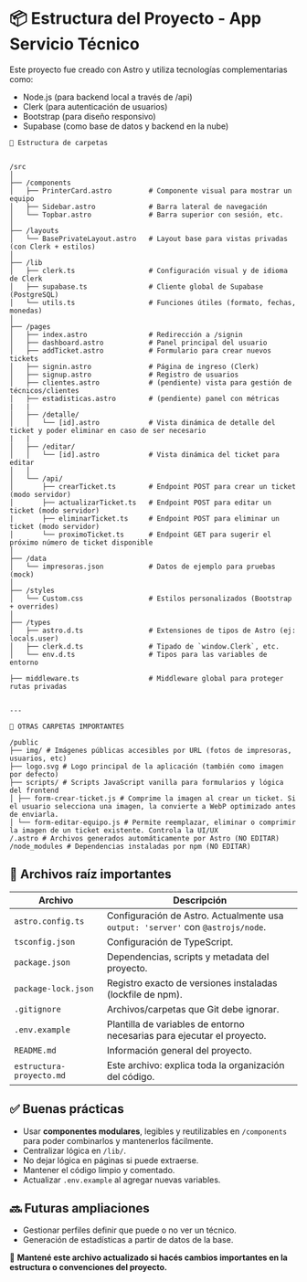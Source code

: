 # 📦 Estructura del Proyecto - App Servicio Técnico

Este proyecto fue creado con Astro y utiliza tecnologías complementarias como:

- Node.js (para backend local a través de /api)
- Clerk (para autenticación de usuarios)
- Bootstrap (para diseño responsivo)
- Supabase (como base de datos y backend en la nube)


```batch 
📁 Estructura de carpetas


/src
│
├── /components
│   ├── PrinterCard.astro         # Componente visual para mostrar un equipo
│   ├── Sidebar.astro             # Barra lateral de navegación
│   └── Topbar.astro              # Barra superior con sesión, etc.
│
├── /layouts
│   └── BasePrivateLayout.astro   # Layout base para vistas privadas (con Clerk + estilos)
│
├── /lib
│   ├── clerk.ts                  # Configuración visual y de idioma de Clerk
│   ├── supabase.ts               # Cliente global de Supabase (PostgreSQL)
│   └── utils.ts                  # Funciones útiles (formato, fechas, monedas)
│
├── /pages
│   ├── index.astro               # Redirección a /signin
│   ├── dashboard.astro           # Panel principal del usuario
│   ├── addTicket.astro           # Formulario para crear nuevos tickets
│   ├── signin.astro              # Página de ingreso (Clerk)
│   ├── signup.astro              # Registro de usuarios
│   ├── clientes.astro            # (pendiente) vista para gestión de técnicos/clientes
│   ├── estadisticas.astro        # (pendiente) panel con métricas
|   |
│   ├── /detalle/
│   │   └── [id].astro            # Vista dinámica de detalle del ticket y poder eliminar en caso de ser necesario
|   |
│   ├── /editar/
│   │   └── [id].astro            # Vista dinámica del ticket para editar
│   │
│   └── /api/
│       ├── crearTicket.ts        # Endpoint POST para crear un ticket (modo servidor)
│       ├── actualizarTicket.ts   # Endpoint POST para editar un ticket (modo servidor)
|       ├── eliminarTicket.ts     # Endpoint POST para eliminar un ticket (modo servidor) 
│       └── proximoTicket.ts      # Endpoint GET para sugerir el próximo número de ticket disponible
│
├── /data
│   └── impresoras.json           # Datos de ejemplo para pruebas (mock)
│
├── /styles
│   └── Custom.css                # Estilos personalizados (Bootstrap + overrides)
│
├── /types
│   ├── astro.d.ts                # Extensiones de tipos de Astro (ej: locals.user)
│   ├── clerk.d.ts                # Tipado de `window.Clerk`, etc.
│   └── env.d.ts                  # Tipos para las variables de entorno

├── middleware.ts                 # Middleware global para proteger rutas privadas


---

📁 OTRAS CARPETAS IMPORTANTES

/public
├── img/ # Imágenes públicas accesibles por URL (fotos de impresoras, usuarios, etc)
├── logo.svg # Logo principal de la aplicación (también como imagen por defecto)
├── scripts/ # Scripts JavaScript vanilla para formularios y lógica del frontend
│ ├── form-crear-ticket.js # Comprime la imagen al crear un ticket. Si el usuario selecciona una imagen, la convierte a WebP optimizado antes de enviarla.
│ └── form-editar-equipo.js # Permite reemplazar, eliminar o comprimir la imagen de un ticket existente. Controla la UI/UX
/.astro # Archivos generados automáticamente por Astro (NO EDITAR)
/node_modules # Dependencias instaladas por npm (NO EDITAR)
```
## 📄 Archivos raíz importantes

| Archivo                | Descripción                                                                 |
|------------------------|-----------------------------------------------------------------------------|
| `astro.config.ts`      | Configuración de Astro. Actualmente usa `output: 'server'` con `@astrojs/node`. |
| `tsconfig.json`        | Configuración de TypeScript.                                                |
| `package.json`         | Dependencias, scripts y metadata del proyecto.                              |
| `package-lock.json`    | Registro exacto de versiones instaladas (lockfile de npm).                  |
| `.gitignore`           | Archivos/carpetas que Git debe ignorar.                                     |
| `.env.example`         | Plantilla de variables de entorno necesarias para ejecutar el proyecto.     |
| `README.md`            | Información general del proyecto.                                           |
| `estructura-proyecto.md` | Este archivo: explica toda la organización del código.                    |

## ✅ Buenas prácticas

- Usar **componentes modulares**, legibles y reutilizables en `/components` para poder combinarlos y mantenerlos fácilmente.
- Centralizar lógica en `/lib/`.
- No dejar lógica en páginas si puede extraerse.
- Mantener el código limpio y comentado.
- Actualizar `.env.example` al agregar nuevas variables.


## 🔜 Futuras ampliaciones

- Gestionar perfiles definir que puede o no ver un técnico.
- Generación de estadísticas a partir de datos de la base.



📌 **Mantené este archivo actualizado si hacés cambios importantes en la estructura o convenciones del proyecto.**
